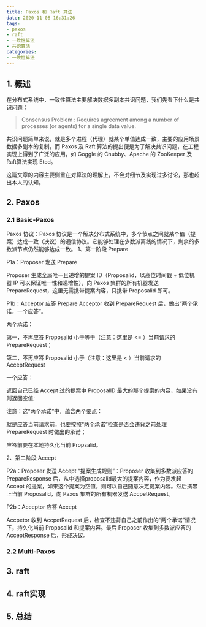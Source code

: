 ```yaml
---
title: Paxos 和 Raft 算法
date: 2020-11-08 16:31:26
tags:
- paxos
- raft
- 一致性算法
- 共识算法
categories: 
- 一致性算法
---
```


## 1. 概述
在分布式系统中，一致性算法主要解决数据多副本共识问题，我们先看下什么是共识问题：
> Consensus Problem : Requires agreement among a number of processes (or agents) for a single data value.

共识问题简单来说，就是多个进程（代理）就某个单值达成一致，主要的应用场景数据多副本的复制，而 Paxos 及 Raft 算法的提出便是为了解决共识问题，在工程实现上得到了广泛的应用，如 Goggle 的 Chubby、Apache 的 ZooKeeper 及 Raft算法实现 Etcd。

这篇文章的内容主要侧重在对算法的理解上，不会对细节及实现过多讨论，那也超出本人的认知。

## 2. Paxos

### 2.1 Basic-Paxos
Paxos 协议：Paxos 协议是一个解决分布式系统中，多个节点之间就某个值（提案）达成一致（决议）的通信协议。它能够处理在少数派离线的情况下，剩余的多数派节点仍然能够达成一致。
1、第一阶段 Prepare

P1a：Proposer 发送 Prepare

Proposer 生成全局唯一且递增的提案 ID（Proposalid，以高位时间戳 + 低位机器 IP 可以保证唯一性和递增性），向 Paxos 集群的所有机器发送 PrepareRequest，这里无需携带提案内容，只携带 Proposalid 即可。



P1b：Acceptor 应答 Prepare
Acceptor 收到 PrepareRequest 后，做出“两个承诺，一个应答”。



两个承诺：

第一，不再应答 Proposalid 小于等于（注意：这里是 <= ）当前请求的 PrepareRequest；

第二，不再应答 Proposalid 小于（注意：这里是 < ）当前请求的 AcceptRequest



一个应答：

返回自己已经 Accept 过的提案中 ProposalID 最大的那个提案的内容，如果没有则返回空值;



注意：这“两个承诺”中，蕴含两个要点：



就是应答当前请求前，也要按照“两个承诺”检查是否会违背之前处理 PrepareRequest 时做出的承诺；

应答前要在本地持久化当前 Propsalid。




2、第二阶段 Accept

P2a：Proposer 发送 Accept
“提案生成规则”：Proposer 收集到多数派应答的 PrepareResponse 后，从中选择proposalid最大的提案内容，作为要发起 Accept 的提案，如果这个提案为空值，则可以自己随意决定提案内容。然后携带上当前 Proposalid，向 Paxos 集群的所有机器发送 AccpetRequest。


P2b：Acceptor 应答 Accept

Accpetor 收到 AccpetRequest 后，检查不违背自己之前作出的“两个承诺”情况下，持久化当前 Proposalid 和提案内容。最后 Proposer 收集到多数派应答的 AcceptResponse 后，形成决议。

### 2.2 Multi-Paxos

## 3. raft

## 4. raft实现

## 5. 总结


